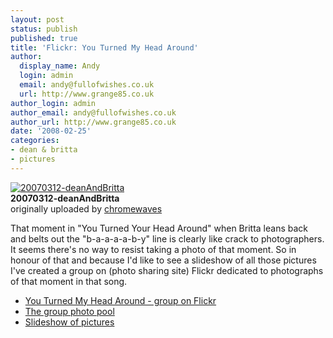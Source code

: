 ```yaml
---
layout: post
status: publish
published: true
title: 'Flickr: You Turned My Head Around'
author:
  display_name: Andy
  login: admin
  email: andy@fullofwishes.co.uk
  url: http://www.grange85.co.uk
author_login: admin
author_email: andy@fullofwishes.co.uk
author_url: http://www.grange85.co.uk
date: '2008-02-25'
categories:
- dean & britta
- pictures
---
```

<div class="imagebox-a"><a href="http://www.flickr.com/photos/chromewaves/419683410/" title="Photo Sharing"><img src="https://farm1.static.flickr.com/150/419683410_311781e2a7_m.jpg" alt="20070312-deanAndBritta" /></a><br/><strong>20070312-deanAndBritta</strong><br/>originally uploaded by <a href="http://www.flickr.com/people/chromewaves/">chromewaves</a></div>
<div>
<p>That moment in "You Turned Your Head Around" when Britta leans back and belts out the "b-a-a-a-a-b-y" line is clearly like crack to photographers. It seems there's no way to resist taking a photo of that moment. So in honour of that and because I'd like to see a slideshow of all those pictures I've created a group on (photo sharing site) Flickr dedicated to photographs of that moment in that song.</p>
<ul>
<li><a href="http://flickr.com/groups/677374@N21/">You Turned My Head Around - group on Flickr</a></li>
<li><a href="http://flickr.com/groups/677374@N21/pool/">The group photo pool</a></li>
<li><a href="http://flickr.com/groups/677374@N21/pool/show/">Slideshow of pictures</a></li>
</ul>
<p><br clear="right"/>
</div>

